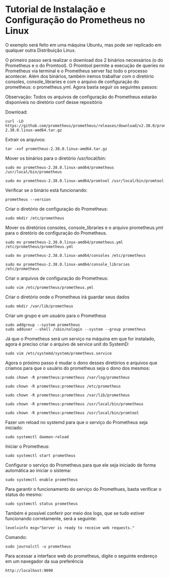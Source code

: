 # Tutorial de Instalação e Configuração do Prometheus no Linux

O exemplo será feito em uma máquina Ubuntu, mas pode ser replicado em qualquer outra Distribuição Linux.

O primeiro passo será realizar o download dos 2 binários necessários (o do Prometheus e o do Promtool). O Promtool permite a execução de queries no Prometheus via terminal e o Prometheus server faz todo o processo acontecer. Além dos binários, também iremos trabalhar com o diretório consoles, console_libraries e com o arquivo de configuração do prometheus: o prometheus.yml. 
Agora basta seguir os seguintes passos:

Observação: Todos os arquivos de configuração do Prometheus estarão disponíveis no diretório conf desse repositório

Download:

```
curl -LO https://github.com/prometheus/prometheus/releases/download/v2.38.0/prometheus-
2.38.0.linux-amd64.tar.gz
```

Extrair os arquivos:
```
tar -xvf prometheus-2.38.0.linux-amd64.tar.gz
```

Mover os binários para o diretório /usr/local/bin:
```
sudo mv prometheus-2.38.0.linux-amd64/prometheus /usr/local/bin/prometheus

sudo mv prometheus-2.38.0.linux-amd64/promtool /usr/local/bin/promtool
```

Verificar se o binário está funcionando:
```
prometheus --version
```

Criar o diretório de configuração do Prometheus:
```
sudo mkdir /etc/prometheus
```

Mover os diretórios consoles, console_libraries e o arquivo prometheus.yml para o diretório de configuração do Prometheus.
```
sudo mv prometheus-2.38.0.linux-amd64/prometheus.yml /etc/prometheus/prometheus.yml

sudo mv prometheus-2.38.0.linux-amd64/consoles /etc/prometheus

sudo mv prometheus-2.38.0.linux-amd64/console_libraries /etc/prometheus
```

Criar o arquivos de configuração do Prometheus:
```
sudo vim /etc/prometheus/prometheus.yml
```

Criar o diretório onde o Prometheus irá guardar seus dados
```
sudo mkdir /var/lib/prometheus
```

Criar um grupo e um usuário para o Prometheus
```
sudo addgroup --system prometheus
sudo adduser --shell /sbin/nologin --system --group prometheus
```

Já que o Prometheus será um serviço na máquina em que for instalado, agora é preciso criar o arquivo de service unit do SystemD:
```
sudo vim /etc/systemd/system/prometheus.service
```

Agora o próximo passo é mudar o dono desses diretórios e arquivos que criamos para que o usuário do prometheus seja o dono dos mesmos:
```
sudo chown -R prometheus:prometheus /var/log/prometheus

sudo chown -R prometheus:prometheus /etc/prometheus

sudo chown -R prometheus:prometheus /var/lib/prometheus

sudo chown -R prometheus:prometheus /usr/local/bin/prometheus

sudo chown -R prometheus:prometheus /usr/local/bin/promtool
```

Fazer um reload no systemd para que o serviço do Prometheus seja iniciado:
```
sudo systemctl daemon-reload
```

Iniciar o Prometheus:
```
sudo systemctl start prometheus
```

Configurar o serviço do Prometheus para que ele seja iniciado de forma automática ao iniciar o sistema:
```
sudo systemctl enable prometheus
```

Para garantir o funcionamento do serviço do Promethues, basta verificar o status do mesmo:
```
sudo systemctl status prometheus
```

Também é possível conferir por meio dos logs, que se tudo estiver funcionando corretamente, será a seguinte:
```
level=info msg="Server is ready to receive web requests."
```

Comando:
```
sudo journalctl -u prometheus
```

Para acessar a interface web do prometheus, digite o seguinte endereço em um navegador da sua preferência
```
http://localhost:9090
```